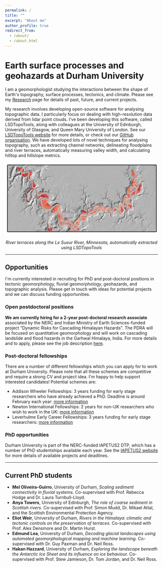 ```yaml
---
permalink: /
title: ""
excerpt: "About me"
author_profile: true
redirect_from:
  - /about/
  - /about.html
---
```


# Earth surface processes and geohazards at Durham University

I am a geomorphologist studying the interactions between the shape of Earth's topography, surface processes, tectonics, and climate.  Please see my [Research](/research/index.html) page for details of past, future, and current projects.

My research involves developing open-source software for analysing topographic data. I particularly focus on dealing with high-resolution data derived from lidar point clouds.  I’ve been developing this software, called LSDTopoTools, along with colleagues at the University of Edinburgh,  University of Glasgow, and Queen Mary University of London. See our [LSDTopoTools website](lsdtopotools.github.io) for more details, or check out our [GitHub organisation](https://github.com/LSDtopotools). We have developed lots of novel techniques for analysing topography, such as extracting channel networks, delineating floodplains and river terraces, automatically measuring valley width, and calculating hilltop and hillslope metrics.

<img src="/images/le_sueur_terraces.png" alt="le sueur" width="1000"/>

<p align ="center">
<i>River terraces along the Le Sueur River, Minnesota, automatically extracted using LSDTopoTools</i>
</p>

---
## Opportunities

I'm currently interested in recruiting for PhD and post-doctoral positions in tectonic geomorphology, fluvial geomorphology, geohazards, and topographic analysis. Please get in touch with ideas for potential projects and we can discuss funding opportunities.

### Open postdoctoral positions 

**We am currently hiring for a 2-year post-doctoral research associate** associated by the NERC and Indian Ministry of Earth Sciences-funded project “Dynamic Risks for Cascading Himalayan Hazards". The PDRA will be focused on quantitative geomorphology and will work on cascading landslide and flood hazards in the Garhwal Himalaya, India. For more details and to apply, please see the job description [here](https://durham.taleo.net/careersection/du_ext/jobdetail.ftl?job=24000714&tz=GMT%2B01%3A00&tzname=Europe%2FLondon).

### Post-doctoral fellowships

There are a number of different fellowships which you can apply for to work at Durham University. Please note that all these schemes are competitive and require a strong CV and project idea. I'm happy to help support interested candidates! Potential schemes are:

* Addison Wheeler Fellowships: 3 years funding for early stage researchers who have already achieved a PhD. Deadline is around February each year: [more information](https://www.dur.ac.uk/ias/addisonwheelerfellowships/)
* Newton International Fellowships: 2 years for non-UK researchers who wish to work in the UK: [more information](https://royalsociety.org/grants-schemes-awards/grants/newton-international/)
* Leverhulme Early Career Fellowships: 3 years funding for early stage researchers: [more information](https://www.leverhulme.ac.uk/early-career-fellowships)

### PhD opportunities

Durham University is part of the NERC-funded IAPETUS2 DTP, which has a number of PhD studentships available each year. See the [IAPETUS2 website](http://www.iapetus.ac.uk) for more details of available projects and deadlines.

---
## Current PhD students

* **Mel Oliveira-Guirro**, University of Durham, _Scaling sediment connectivity in fluvial systems._ Co-supervised with Prof. Rebecca Hodge and Dr. Laura Turnbull-Lloyd.
* **Anya Towers**, University of Edinburgh, _The role of coarse sediment in Scottish rivers._ Co-supervised with Prof. Simon Mudd, Dr. Mikael Attal, and the Scottish Environmental Protection Agency.
* **Eliot Weir**, University of Durham, _Rivers in the Himalaya: climatic and tectonic controls on the preservation of  terraces._ Co-supervised with Prof. Alex Densmore and Dr. Martin Hurst.
* **Edmund Lea**, University of Durham, _Decoding glacial landscapes using automated geomorphological mapping and machine learning._ Co-supervised with Dr. Guy Paxman and Dr. Neil Ross. 
* **Hakan Hazzard**, University of Durham, _Exploring the landscape beneath the Antarctic Ice Sheet and its influence on ice behaviour._ Co-supervised with Prof. Stew Jamieson, Dr. Tom Jordan, and Dr. Neil Ross.
